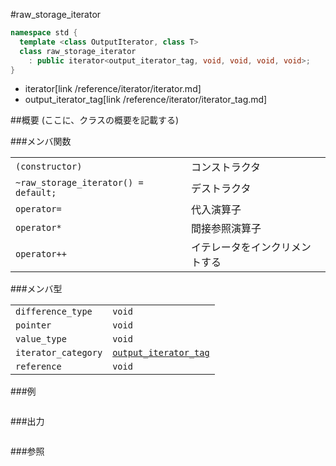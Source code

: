 #raw_storage_iterator
```cpp
namespace std {
  template <class OutputIterator, class T>
  class raw_storage_iterator
    : public iterator<output_iterator_tag, void, void, void, void>;
}
```
* iterator[link /reference/iterator/iterator.md]
* output_iterator_tag[link /reference/iterator/iterator_tag.md]

##概要
(ここに、クラスの概要を記載する)


###メンバ関数

| | |
|-------------------------------------------------|-----------------------------------------------|
| `(constructor)` | コンストラクタ |
| `~raw_storage_iterator() = default;` | デストラクタ |
| `operator=` | 代入演算子 |
| `operator*` | 間接参照演算子 |
| `operator++` | イテレータをインクリメントする |


###メンバ型

| | |
|--------------------------------|-----------------------------------------------------------------------------------------------------------------------|
| `difference_type` | `void` |
| `pointer` | `void` |
| `value_type` | `void` |
| `iterator_category` | [`output_iterator_tag`](/reference/iterator/iterator_tag.md) |
| `reference` | `void` |


###例
```cpp
```

###出力
```
```

###参照


